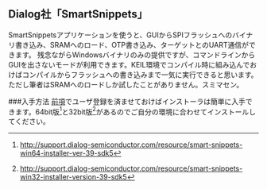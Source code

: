 
## Dialog社「SmartSnippets」
SmartSnippetsアプリケーションを使うと、GUIからSPIフラッシュへのバイナリ書き込み、SRAMへのロード、OTP書き込み、ターゲットとのUART通信ができます。
残念ながらWindowsバイナリのみの提供ですが、コマンドラインからGUIを出さないモードが利用できます。KEIL環境でコンパイル時に組み込んでおけばコンパイルからフラッシュへの書き込みまで一気に実行できると思います。
ただし筆者はSRAMへのロードしか試したことがありません。スミマセン。

###入手方法
[前項](#Dialog社SDK)でユーザ登録を済ませておけばインストーラは簡単に入手できます。64bit版[^x86_64]と32bit版[^x86]があるのでご自分の環境に合わせてインストールしてください。

[^x86_64]: http://support.dialog-semiconductor.com/resource/smart-snippets-win64-installer-ver-39-sdk5
[^x86]: http://support.dialog-semiconductor.com/resource/smart-snippets-win32-installer-version-39-sdk5
